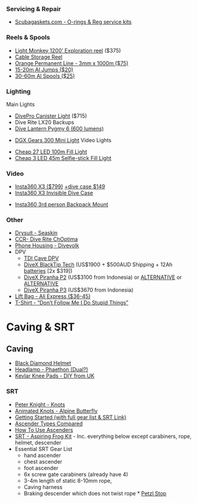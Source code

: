 ### Servicing & Repair
* [Scubagaskets.com - O-rings & Reg service kits](https://scubagaskets.com/)
### Reels & Spools
* [Light Monkey 1200’ Exploration reel](https://www.onlinedivegear.com.au/products/light-monkey-primary-reel-1200) ($375)
* [Cable Storage Reel](https://www.bunnings.com.au/click-15m-cable-storage-wheel_p0215797)
* [Orange Permanent Line - 3mm x 1000m ($75)](https://www.splicingandcutting.com.au/rope_products/throw-line-cord-braided-orange-polyethylene-3mm-x-1000m/)
* [15-20m Al Jumps ($20)](https://www.aliexpress.com/item/4001099510388.html) 
* [30-60m Al Spools ($25)](https://www.aliexpress.com/item/1005003162866176.html)
### Lighting
Main Lights
* [DivePro Canister Light](https://varuste.net/en/p99606/divepro-cl4200) ($715) 
* Dive Rite LX20
Backups
* [Dive Lantern Pygmy 6 (600 lumens)](https://www.divelightshop.com.au/collections/dive-lights/products/pygmy)
- [DGX Gears 300 Mini Light](https://www.divegearexpress.com/dgx-300-mini-light-kit)
Video Lights
* [Cheap 27 LED 100m Fill Light](https://www.ebay.com.au/itm/353998099665)
* [Cheap 3 LED 45m Selfie-stick Fill Light](https://www.aliexpress.com/item/1005003800239793.html)
### Video
* [Insta360 X3 ($799)](https://store.insta360.com/product/x3?c=2118&from=nav) [+dive case $149](https://store.insta360.com/product/x3_dive_case?c=2113)
* [Insta360 X3 Invisible Dive Case](https://store.insta360.com/product/x3-invisible-dive-case)
- [Insta360 3rd person Backpack Mount](https://store.insta360.com/product/third_person_backpack_mount)
### Other
* [Drysuit - Seaskin](https://www.seaskin.co.uk/)
* [CCR- Dive Rite ChOptima](https://deepblueventures.com.au/rebreather/optima-cm-ccr)
* [Phone Housing - Divevolk](https://www.divevolkdiving.com/en-au/products/divevolk-seatouch-4max-underwater-iphone-diving-housing-iphone-diving-case-compatiable-for-iphone-12-pro-max-13-pro-13-pro-max?variant=44590317961443)
* DPV
	* [TDI Cave DPV](https://www.tdisdi.com/tdi/get-certified/tdi-dpv-cave-diver/)
	* [DiveX BlackTip Tech](https://dive-xtras.com/products/tech-blacktip) (US$1900 + $500AUD Shipping + 12Ah [batteries](https://www.bunnings.com.au/dewalt-18-54v-12-0ah-xr-flexvolt-battery_p0079389) [2x $319])
	* [DiveX Piranha P2](https://www.sport-instruments.com/product/divex-piranha-p2/#) (US$3100 from Indonesia) or [ALTERNATIVE](https://terminalmarine.com/diving-equipment/197-dive-x-piranha-p2-dive-scooter.html) or [ALTERNATIVE](https://www.sportindopratama.com/product/divex-piranha-p2/)
	* [DiveX Piranha P3](https://www.sport-instruments.com/product/divex-piranha-p3/) (US$3670 from Indonesia)
* [Lift Bag - Ali Express ($36-45)](https://www.aliexpress.com/item/4001101513566.html)
* [T-Shirt - “Don’t Follow Me I Do Stupid Things”](https://teechip.com/01cave-diving) 
# Caving & SRT

## Caving

* [Black Diamond Helmet](https://www.amazon.com/Black-Diamond-Climbing-Helmet-Denim/dp/B07KXZ133N/ref=sr_1_2?keywords=Black+Diamond+Equipment+Half+Dome+Helmet&qid=1668566757&sr=8-2)
* [Headlamp - Phaethon (Dual?)](http://www.phaethoncavinglight.com/phaethon.html)
* [Kevlar Knee Pads - DIY from UK](https://www.ebay.com.au/itm/KNEE-PADS-FOR-DIY-FITTING-PAIR-/393570369670)
### SRT
* [Peter Knight - Knots](https://www.peakinstruction.com/blog/)
* [Animated Knots - Alpine Butterfly](https://www.animatedknots.com/alpine-butterfly-loop-knot)
* [Getting Started (with full gear list & SRT Link)](https://caving.org.nz/pmwiki/pmwiki.php/Information/GettingStarted)
* [Ascender Types Compared](https://blog.weighmyrack.com/every-ascender-type-compared/)
* [How To Use Ascenders](https://climbingcall.com/how-to-use-ascendsers/)
* [SRT - Aspiring Frog Kit](https://aspiringsafety.com.au/product/srt-kit-frog-assembly-climbing-kit/) - Inc. everything below except carabiners, rope, helmet, descender
* Essential SRT Gear List
	* hand ascender 
	* chest ascender 
	* foot ascender
	* 6x screw gate carabiners (already have 4)
	* 3-4m length of static 8-10mm rope, 
	* Caving harness
	* Braking descender which does not twist rope
		  * [Petzl Stop](https://www.aspiring.co.nz/product/petzl-stop-descender/)